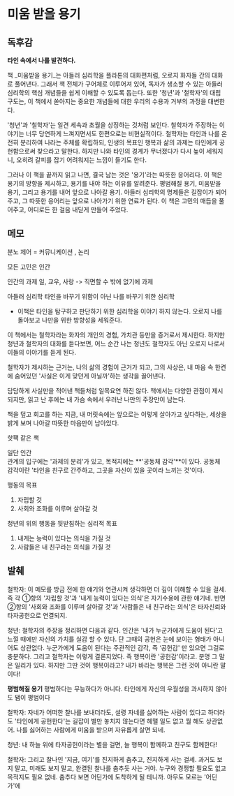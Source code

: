 # 미움 받을 용기

## 독후감

**타인 속에서 나를 발견하다.**

책 _미움받을 용기_는 아들러 심리학을 플라톤의 대화편처럼, 오로지 화자들 간의 대화로 풀어낸다. 그래서 책 전체가 구어체로 이루어져 있어, 독자가 생소할 수 있는 아들러 심리학의 핵심 개념들을 쉽게 이해할 수 있도록 돕는다. 또한 '청년'과 '철학자'의 대립 구도는, 이 책에서 쏟아지는 중요한 개념들에 대한 우리의 수용과 거부의 과정을 대변한다.

'청년'과 '철학자'는 일견 세속과 초월을 상징하는 것처럼 보인다. 철학자가 주장하는 이야기는 너무 당연하게 느껴지면서도 한편으로는 비현실적이다. 철학자는 타인과 나를 온전히 분리하여 나라는 주체를 확립하되, 인생의 목표인 행복과 삶의 과제는 타인에게 공헌함으로써 찾으라고 말한다. 하지만 나와 타인의 경계가 무너졌다가 다시 높이 세워지니, 오히려 갈피를 잡기 어려워지는 느낌이 들기도 한다.

그러나 이 책을 끝까지 읽고 나면, 결국 남는 것은 '용기'라는 따뜻한 응어리다. 이 책은 용기의 방향을 제시하고, 용기를 내야 하는 이유를 알려준다. 평범해질 용기, 미움받을 용기, 그리고 용기를 내어 앞으로 나아갈 용기. 아들러 심리학의 명제들은 길잡이가 되어주고, 그 따뜻한 응어리는 앞으로 나아가기 위한 연료가 된다. 이 책은 고민의 매듭을 풀어주고, 어디로든 한 걸음 내딛게 만들어 주었다.

## 메모

분노 제어 = 커뮤니케이션 , 논리  
  
모든 고민은 인간  
  
인간의 과제 일, 교우, 사랑  -> 직면할 수 밖에 없기에 과제  
  
아들러 심리학 타인을 바꾸기 위함이 아닌 나를 바꾸기 위한 심리학  
  
- 이책은 타인을 탐구하고 판단하기 위한 심리학을 이야기 하지 않는다. 오로지 나를 돌아보고 나만을 위한 방향성을 세워준다.  

이 책에서는 철학자라는 화자의 개인의 경험, 가치관 등만을 증거로서 제시한다. 하지만 청년과 철학자의 대화를 듣다보면, 어느 순간 나는 청년도 철학자도 아닌 오로지 나로서 이들의 이야기를 듣게 된다.  
  
철학자가 제시하는 근거는, 나의 삶의 경험이 근거가 되고, 그의 사상은, 내 마음 속 한켠에 숨어있던 '사실은 이게 맞던게 아닐까'하는 생각을 끌어낸다.  
  
담담하게 사실만을 적어낸 책들처럼 일목요연 하진 않다. 책에서는 다양한 관점이 제시되지만, 읽고 난 후에는 내 가슴 속에서 우러난 나만의 주장만이 남는다.  
  
책을 덮고 회고를 하는 지금, 내 머릿속에는 앞으로는 이렇게 살아가고 싶다하는, 세상을 밝게 보며 나아갈 따뜻한 마음만이 남아있다.  
  
핫팩 같은 책

일단 인간  
관계의 입구에는 '과제의 분리'가 있고, 목적지에는 **'공동체 감각'**이 있다. 공동체 감각이란 '타인을 친구로 간주하고, 그곳을 자신이 있을 곳이라 느끼는 것'이다.  

행동의 목표  
1. 자립할 것  
2. 사회와 조화를 이루며 살아갈 것  

청년의 위의 행동을 뒷받침하는 심리적 목표  
1. 내게는 능력이 있다는 의식을 가질 것  
2. 사람들은 내 친구라는 의식을 가질 것  

## 발췌

철학자:
이 메모를 방금 전에 한 얘기와 연관시켜 생각하면 더 깊이 이해할 수 있을 걸세. 즉 각 ①항의 '자립할 것'과 '내게 능력이 있다는 의식'은 자기수용에 관한 얘기네. 반면 ②항의 '사회와 조화를 이루며 살아갈 것'과 '사람들은 내 친구라는 의식'은 타자신뢰와 타자공헌으로 연결되지.  

청년:
철학자의 주장을 정리하면 다음과 같다. 인간은 '내가 누군가에게 도움이 된다'고 느낄 때에만 자신의 가치를 실감 할 수 있다. 단 그때의 공헌은 눈에 보이는 형태가 아니어도 상관없다. 누군가에게 도움이 된다는 주관적인 감각, 즉 ‘공헌감' 만 있으면 그걸로 충분하다. 그리고 철학자는 이렇게 결론지었다. 즉 행복이란 '공헌감'이라고. 분명 그 말은 일리가 있다. 하지만 그딴 것이 행복이라고? 내가 바라는 행복은 그런 것이 아니란 말이다!  
  
**평범해질 용기**
평범하다는 무능하다가 아니다. 타인에게 자신의 우월성을 과시하지 않아도 됌이 평범이다  

철학자:
자네가 어떠한 찰나를 보내더라도, 설령 자네를 싫어하는 사람이 있다고 하더라도 '타인에게 공헌한다'는 길잡이 별만 놓치지 않는다면 헤맬 일도 없고 뭘 해도 상관없어. 나를 싫어하는 사람에게 미움을 받으며 자유롭게 살면 되네.  

청년:
내 하늘 위에 타자공헌이라는 별을 걸면, 늘 행복이 함께하고 친구도 함께한다!  

철학자:
그리고 찰나인 '지금, 여기'를 진지하게 춤추고, 진지하게 사는 걸세. 과거도 보지 말고, 미래도 보지 말고, 완결된 찰나를 춤추듯 사는 거야. 누구와 경쟁할 필요도 없고 목적지도 필요 없네. 춤추다 보면 어딘가에 도착하게 될 테니까. 아무도 모르는 '어딘가'에